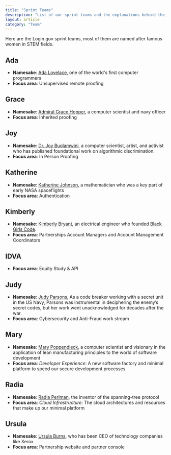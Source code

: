 ```yaml
---
title: "Sprint Teams"
description: "List of our sprint teams and the explanations behind their names"
layout: article
category: "Team"
---
```


Here are the Login.gov sprint teams, most of them are named after famous women in STEM fields.

## Ada

* **Namesake**: [Ada Lovelace][ada], one of the world's first computer
  programmers
* **Focus area**: Unsupervised remote proofing

[ada]: https://en.wikipedia.org/wiki/Ada_Lovelace

## Grace

* **Namesake**: [Admiral Grace Hopper][grace], a computer scientist
and navy officer
* **Focus area**: Inherited proofing

[grace]: https://en.wikipedia.org/wiki/Grace_Hopper

## Joy

* **Namesake**: [Dr. Joy Buolamwini][joy], a computer scientist, artist, and
  activist who has published foundational work on algorithmic discrimination.
* **Focus area**: In Person Proofing

[joy]: https://en.wikipedia.org/wiki/Joy_Buolamwini

## Katherine

* **Namesake**: [Katherine Johnson][katherine], a mathematician
  who was a key part of early NASA spaceflights
* **Focus area**: Authentication

[katherine]: https://en.wikipedia.org/wiki/Katherine_Johnson

## Kimberly

* **Namesake**: [Kimberly Bryant][kimberly], an electrical engineer who founded
  [Black Girls Code](https://www.blackgirlscode.com/).
* **Focus area**: Partnerships Account Managers and Account Management Coordinators

[kimberly]: https://en.wikipedia.org/wiki/Kimberly_Bryant_(technologist)

## IDVA

* **Focus area**: Equity Study & API

## Judy

* **Namesake**: [Judy Parsons][judy], As a code breaker working with a secret unit in the US Navy, Parsons was instrumental in deciphering the enemy’s secret codes, but her work went unacknowledged for decades after the war.
* **Focus area**: Cybersecurity and Anti-Fraud work stream

[judy]: https://blog.theveteranssite.greatergood.com/wwii-navy-codebreaker/

## Mary

* **Namesake**: [Mary Poppendieck][mary], a computer scientist and
  visionary in the application of lean manufacturing principles to the world
  of software development
* **Focus area**: _Developer Experience_: A new software factory and minimal platform to
  speed our secure development processes

[mary]: http://www.poppendieck.com/people.htm

## Radia

* **Namesake**: [Radia Perlman][radia], the inventor of the spanning-tree protocol
* **Focus area**: _Cloud Infrastructure_: The cloud architectures and resources that make
  up our minimal platform

[radia]: https://en.wikipedia.org/wiki/Radia_Perlman

## Ursula

* **Namesake**: [Ursula Burns][ursula], who has been CEO of technology
  companies like Xerox
* **Focus area**: Partnership website and partner console

[ursula]: https://en.wikipedia.org/wiki/Ursula_Burns
